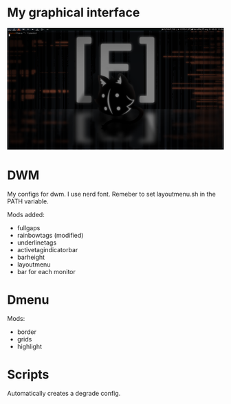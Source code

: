 # My graphical interface
<img src="./assets/desktop.png" />

# DWM
My configs for dwm.
I use nerd font.
Remeber to set layoutmenu.sh in the PATH variable.

Mods added: 
- fullgaps
- rainbowtags (modified)
- underlinetags
- activetagindicatorbar
- barheight
- layoutmenu
- bar for each monitor

# Dmenu
Mods:
- border
- grids
- highlight

# Scripts
Automatically creates a degrade config.


